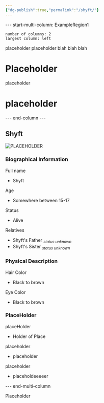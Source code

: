 ```yaml
---
{"dg-publish":true,"permalink":"/shyft/"}
---
```



--- start-multi-column: ExampleRegion1  
```column-settings  
number of columns: 2  
largest column: left  
```

placeholder placeholder blah blah blah







# Placeholder



placeholder




# placeholder
--- end-column ---

<html lang="en">
<head>
  <meta charset="UTF-8">
  <meta http-equiv="X-UA-Compatible" content="IE=edge">
  <meta name="viewport" content="width=device-width, initial-scale=1.0">
  <title>Document</title>
</head>
<body>
  <div class="infobox">
    <div class="heading">
      <h2>Shyft</h2>
    </div>
    <img src="IMG_8743.jpeg" class="infobox-img"
      alt="PLACEHOLDER">
    <div class="infobox-group">
      <div class="heading">
        <h3>Biographical Information</h3>
      </div>
      <div class="infobox-data">
	    <div class="infobox-datarow">
          <p class="data-heading">Full name</p>
          <ul class="data-content">
	          <li>Shyft</li>
          </ul>
        </div>
        <div class="infobox-datarow">
          <p class="data-heading">Age</p>
          <ul class="data-content">
	          <li>Somewhere between 15-17</li>
          </ul>
        </div>
        <div class="infobox-datarow">
          <p class="data-heading">Status</p>
          <ul class="data-content">
	          <li>Alive</li>
          </ul>
        </div>
        <div class="infobox-datarow">
          <p class="data-heading">Relatives</p>
          <ul class="data-content">
	          <li>Shyft's Father <sub><i>status unknown</i></sub></li>
	          <li>Shyft's Sister <sub><i>status unknown</i></sub></li>
          </ul>
        </div>
      </div>
    </div>
    <div class="infobox-group">
      <div class="heading">
        <h3>Physical Description</h3>
      </div>
      <div class="infobox-data">
        <div class="infobox-datarow">
          <p class="data-heading">Hair Color</p>
          <ul class="data-content">
	          <li>Black to brown</li>
          </ul>
        </div>
        <div class="infobox-datarow">
          <p class="data-heading">Eye Color</p>
          <ul class="data-content">
	          <li>Black to brown</li>
          </ul>
        </div>
      </div>
    </div>
    <div class="infobox-group">
      <div class="heading">
        <h3>PlaceHolder</h3>
      </div>
      <div class="infobox-data">
	    <div class="infobox-datarow">
          <p class="data-heading">placeHolder</p>
          <ul class="data-content">
	          <li>Holder of Place</li>
          </ul>
        </div>
        <div class="infobox-datarow">
          <p class="data-heading">placeholder</p>
          <ul class="data-content">
	          <li>placeholder</li>
          </ul>
        </div>
        <div class="infobox-datarow">
          <p class="data-heading">placeholder</p>
          <ul class="data-content">
	          <li>placeholdeeeeer</li>
          </ul>
        </div>
      </div>
    </div>
  </div>
</body>
</html>

--- end-multi-column

Placeholder

